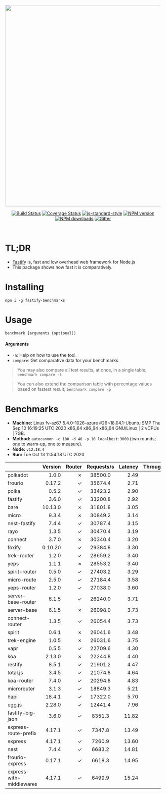 <div align="center">
<img src="https://github.com/fastify/graphics/raw/master/full-logo.png" width="650" height="auto"/>
</div>

<div align="center">

[![Build Status](https://travis-ci.org/fastify/fastify.svg?branch=master)](https://travis-ci.org/fastify/fastify)
[![Coverage Status](https://coveralls.io/repos/github/fastify/fastify/badge.svg?branch=master)](https://coveralls.io/github/fastify/fastify?branch=master)
[![js-standard-style](https://img.shields.io/badge/code%20style-standard-brightgreen.svg?style=flat)](http://standardjs.com/)
[![NPM version](https://img.shields.io/npm/v/fastify.svg?style=flat)](https://www.npmjs.com/package/fastify)
[![NPM downloads](https://img.shields.io/npm/dm/fastify.svg?style=flat)](https://www.npmjs.com/package/fastify) [![Gitter](https://badges.gitter.im/gitterHQ/gitter.svg)](https://gitter.im/fastify)
</div>
<br />

# TL;DR

* [Fastify](https://github.com/fastify/fastify) is, fast and low overhead web framework for Node.js
* This package shows how fast it is comparatively.

# Installing

```
npm i -g fastify-benchmarks
```

# Usage

```
benchmark [arguments (optional)]
```

#### Arguments

* `-h`: Help on how to use the tool.
* `compare`: Get comparative data for your benchmarks.

> You may also compare all test results, at once, in a single table; `benchmark compare -t`

> You can also extend the comparison table with percentage values based on fastest result; `benchmark compare -p`
# Benchmarks
* __Machine:__ Linux fv-az67 5.4.0-1026-azure #26~18.04.1-Ubuntu SMP Thu Sep 10 16:19:25 UTC 2020 x86_64 x86_64 x86_64 GNU/Linux | 2 vCPUs | 7GB.
* __Method:__ `autocannon -c 100 -d 40 -p 10 localhost:3000` (two rounds; one to warm-up, one to measure).
* __Node:__ `v12.18.4`
* __Run:__ Tue Oct 13 11:54:18 UTC 2020

|                          | Version | Router | Requests/s | Latency | Throughput/Mb |
| :--                      | --:     | --:    | :-:        | --:     | --:           |
| polkadot                 | 1.0.0   | ✗      | 38500.0    | 2.49    | 6.02          |
| frourio                  | 0.17.2  | ✓      | 35674.4    | 2.71    | 5.17          |
| polka                    | 0.5.2   | ✓      | 33423.2    | 2.90    | 5.23          |
| fastify                  | 3.6.0   | ✓      | 33200.8    | 2.92    | 5.19          |
| bare                     | 10.13.0 | ✗      | 31801.8    | 3.05    | 4.97          |
| micro                    | 9.3.4   | ✗      | 30849.2    | 3.14    | 4.82          |
| nest-fastify             | 7.4.4   | ✓      | 30787.4    | 3.15    | 4.49          |
| rayo                     | 1.3.5   | ✓      | 30470.4    | 3.19    | 4.77          |
| connect                  | 3.7.0   | ✗      | 30340.4    | 3.20    | 4.75          |
| foxify                   | 0.10.20 | ✓      | 29384.8    | 3.30    | 4.18          |
| trek-router              | 1.2.0   | ✓      | 28659.2    | 3.40    | 4.07          |
| yeps                     | 1.1.1   | ✗      | 28553.2    | 3.40    | 4.47          |
| spirit-router            | 0.5.0   | ✓      | 27403.2    | 3.29    | 4.29          |
| micro-route              | 2.5.0   | ✓      | 27184.4    | 3.58    | 4.25          |
| yeps-router              | 1.2.0   | ✓      | 27038.0    | 3.60    | 4.23          |
| server-base-router       | 6.1.5   | ✓      | 26240.0    | 3.71    | 4.10          |
| server-base              | 6.1.5   | ✗      | 26098.0    | 3.73    | 4.08          |
| connect-router           | 1.3.5   | ✓      | 26054.4    | 3.73    | 4.07          |
| spirit                   | 0.6.1   | ✗      | 26041.6    | 3.48    | 4.07          |
| trek-engine              | 1.0.5   | ✗      | 26031.6    | 3.75    | 3.70          |
| vapr                     | 0.5.5   | ✓      | 22709.6    | 4.30    | 3.23          |
| koa                      | 2.13.0  | ✗      | 22244.8    | 4.40    | 3.48          |
| restify                  | 8.5.1   | ✓      | 21901.2    | 4.47    | 3.47          |
| total.js                 | 3.4.5   | ✓      | 21074.8    | 4.64    | 5.99          |
| koa-router               | 7.4.0   | ✓      | 20294.8    | 4.83    | 3.17          |
| microrouter              | 3.1.3   | ✓      | 18849.3    | 5.21    | 2.95          |
| hapi                     | 18.4.1  | ✓      | 17322.0    | 5.70    | 2.71          |
| egg.js                   | 2.28.0  | ✓      | 12441.4    | 7.96    | 4.10          |
| fastify-big-json         | 3.6.0   | ✓      | 8351.3     | 11.82   | 95.90         |
| express-route-prefix     | 4.17.1  | ✓      | 7347.8     | 13.49   | 2.56          |
| express                  | 4.17.1  | ✓      | 7260.9     | 13.60   | 1.14          |
| nest                     | 7.4.4   | ✓      | 6683.2     | 14.81   | 1.38          |
| frourio-express          | 0.17.1  | ✓      | 6618.3     | 14.95   | 1.36          |
| express-with-middlewares | 4.17.1  | ✓      | 6499.9     | 15.24   | 2.35          |
